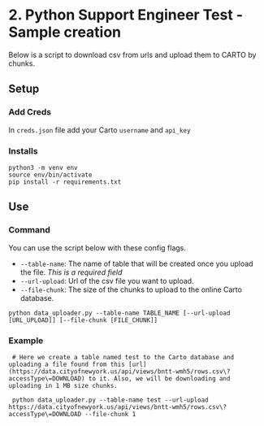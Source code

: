 # 2. Python Support Engineer Test - Sample creation

Below is a script to download csv from urls and upload them to CARTO by chunks.

## Setup

### Add Creds
In `creds.json` file add your Carto `username` and `api_key`

### Installs
```
python3 -m venv env
source env/bin/activate
pip install -r requirements.txt
```

## Use

### Command
You can use the script below with these config flags.

- `--table-name`: The name of table that will be created once you upload the file. *This is a required field*
- `--url-upload`: Url of the csv file you want to upload.
- `--file-chunk`: The size of the chunks to upload to the online Carto database.

```
python data_uploader.py --table-name TABLE_NAME [--url-upload [URL_UPLOAD]] [--file-chunk [FILE_CHUNK]]
```

### Example
```
 # Here we create a table named test to the Carto database and uploading a file found from this [url](https://data.cityofnewyork.us/api/views/bntt-wmh5/rows.csv\?accessType\=DOWNLOAD) to it. Also, we will be downloading and uploading in 1 MB size chunks.

 python data_uploader.py --table-name test --url-upload https://data.cityofnewyork.us/api/views/bntt-wmh5/rows.csv\?accessType\=DOWNLOAD --file-chunk 1

```